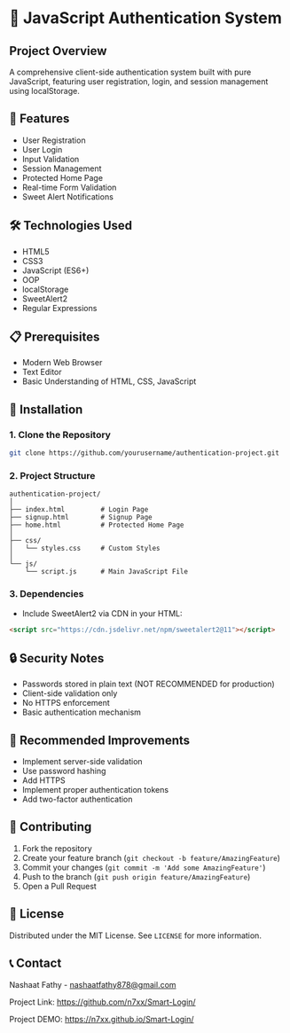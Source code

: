 # 🔐 JavaScript Authentication System

## Project Overview
A comprehensive client-side authentication system built with pure JavaScript, featuring user registration, login, and session management using localStorage.

## 🌟 Features
- User Registration
- User Login
- Input Validation
- Session Management
- Protected Home Page
- Real-time Form Validation
- Sweet Alert Notifications

## 🛠 Technologies Used
- HTML5
- CSS3
- JavaScript (ES6+)
- OOP
- localStorage
- SweetAlert2
- Regular Expressions

## 📋 Prerequisites
- Modern Web Browser
- Text Editor
- Basic Understanding of HTML, CSS, JavaScript

## 🚀 Installation

### 1. Clone the Repository
```bash
git clone https://github.com/yourusername/authentication-project.git
```

### 2. Project Structure
```
authentication-project/
│
├── index.html         # Login Page
├── signup.html        # Signup Page
├── home.html          # Protected Home Page
│
├── css/
│   └── styles.css     # Custom Styles
│
└── js/
    └── script.js      # Main JavaScript File
```

### 3. Dependencies
- Include SweetAlert2 via CDN in your HTML:
```html
<script src="https://cdn.jsdelivr.net/npm/sweetalert2@11"></script>
```

## 🔒 Security Notes
- Passwords stored in plain text (NOT RECOMMENDED for production)
- Client-side validation only
- No HTTPS enforcement
- Basic authentication mechanism

## 🚧 Recommended Improvements
- Implement server-side validation
- Use password hashing
- Add HTTPS
- Implement proper authentication tokens
- Add two-factor authentication

## 🤝 Contributing
1. Fork the repository
2. Create your feature branch (`git checkout -b feature/AmazingFeature`)
3. Commit your changes (`git commit -m 'Add some AmazingFeature'`)
4. Push to the branch (`git push origin feature/AmazingFeature`)
5. Open a Pull Request

## 📝 License
Distributed under the MIT License. See `LICENSE` for more information.

## 📞 Contact
Nashaat Fathy - nashaatfathy878@gmail.com

Project Link: https://github.com/n7xx/Smart-Login/

Project DEMO: https://n7xx.github.io/Smart-Login/